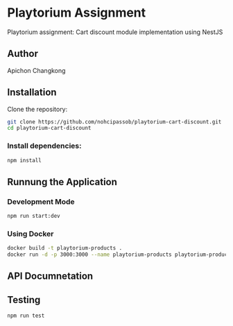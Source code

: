 # Playtorium Assignment

Playtorium assignment: Cart discount module implementation using NestJS

## Author
Apichon Changkong

## Installation
Clone the repository:
```bash
git clone https://github.com/nohcipassob/playtorium-cart-discount.git
cd playtorium-cart-discount
```
### Install dependencies:
```bash
npm install
```
## Runnung the Application
### Development Mode
```bash
npm run start:dev
```
### Using Docker
```bash
docker build -t playtorium-products .
docker run -d -p 3000:3000 --name playtorium-products playtorium-products
```
## API Documnetation

## Testing
```bash
npm run test
```
